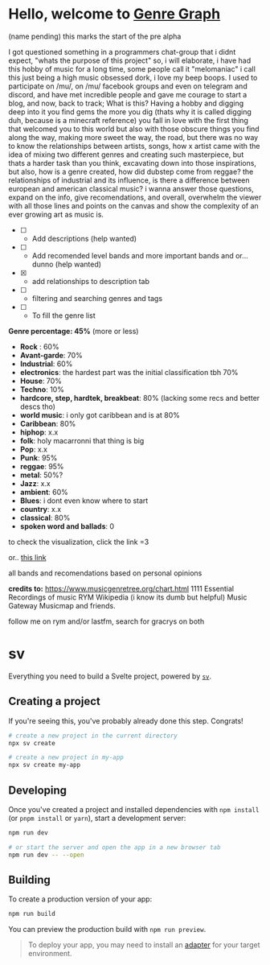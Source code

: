 # Hello, welcome to [Genre Graph](https://genresgraph.netlify.app/)
(name pending)
this marks the start of the pre alpha

I got questioned something in a programmers chat-group that i didnt expect, "whats the purpose of this project" so, i will elaborate, i have had this hobby of music for a long time, some people call it "melomaniac" i call this just being a high music obsessed dork, i love my beep boops. I used to participate on /mu/, on /mu/ facebook groups and even on telegram and discord, and have met incredible people and gave me courage to start a blog, and now, back to track; What is this? Having a hobby and digging deep into it you find gems the more you dig (thats why it is called digging duh, because is a minecraft reference) you fall in love with the first thing that welcomed you to this world but also with those obscure things you find along the way, making more sweet the way, the road, but there was no way to know the relationships between artists, songs, how x artist came with the idea of mixing two different genres and creating such masterpiece, but thats a harder task than you think, excavating down into those inspirations, but also, how is a genre created, how did dubstep come from reggae? the relationships of industrial and its influence, is there a difference between european and american classical music? i wanna answer those questions, expand on the info, give recomendations, and overall, overwhelm the viewer with all those lines and points on the canvas and show the complexity of an ever growing art as music is.


- [ ] - Add descriptions (help wanted)
- [ ] - Add recomended level bands and more important bands and or... dunno (help wanted)
- [x] - add relationships to description tab
- [ ] - filtering and searching genres and tags
- [ ] - To fill the genre list



**Genre percentage: 45%** (more or less)

- **Rock** : 60%
- **Avant-garde**: 70%
- **Industrial**: 60%
- **electronics**: the hardest part was the initial classification tbh 70%
- **House**: 70%
- **Techno**: 10%
- **hardcore, step, hardtek, breakbeat**: 80% (lacking some recs and better descs tho)
- **world music**: i only got caribbean and is at 80%
- **Caribbean**: 80%
- **hiphop**: x.x
- **folk**: holy macarronni that thing is big
- **Pop**: x.x
- **Punk**: 95%
- **reggae**: 95%
- **metal**: 50%?
- **Jazz**: x.x
- **ambient**: 60%
- **Blues**: i dont even know where to start
- **country**: x.x
- **classical**: 80% 
- **spoken word and ballads**: 0




to check the visualization, click the link =3

or..
[this link](https://genresgraph.netlify.app/)

all bands and recomendations based on personal opinions

**credits to:**
https://www.musicgenretree.org/chart.html
1111 Essential Recordings of music
RYM
Wikipedia (i know its dumb but helpful)
Music Gateway
Musicmap
and friends.

follow me on rym and/or lastfm, search for gracrys on both

# sv

Everything you need to build a Svelte project, powered by [`sv`](https://github.com/sveltejs/cli).

## Creating a project

If you're seeing this, you've probably already done this step. Congrats!

```bash
# create a new project in the current directory
npx sv create

# create a new project in my-app
npx sv create my-app
```

## Developing

Once you've created a project and installed dependencies with `npm install` (or `pnpm install` or `yarn`), start a development server:

```bash
npm run dev

# or start the server and open the app in a new browser tab
npm run dev -- --open
```

## Building

To create a production version of your app:

```bash
npm run build
```

You can preview the production build with `npm run preview`.

> To deploy your app, you may need to install an [adapter](https://svelte.dev/docs/kit/adapters) for your target environment.

